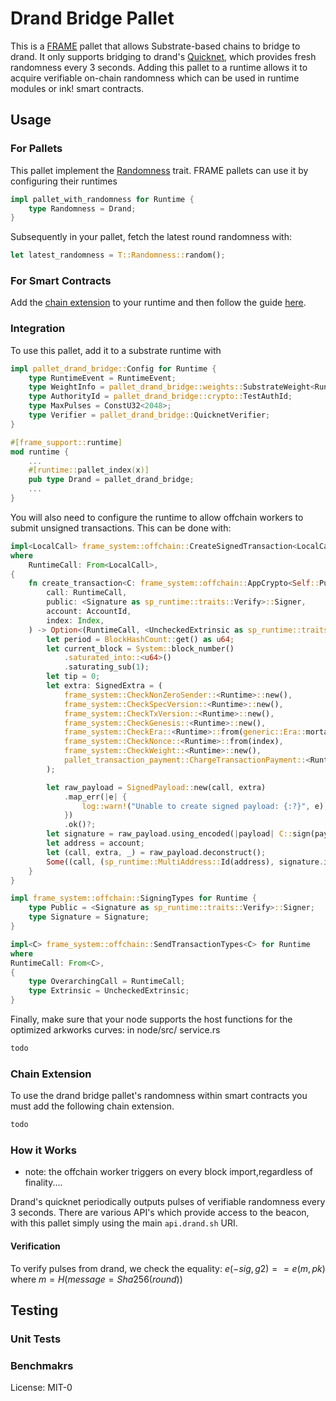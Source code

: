 # Drand Bridge Pallet

This is a [FRAME](https://docs.substrate.io/reference/frame-pallets/) pallet that allows Substrate-based chains to bridge to drand. It only supports bridging to drand's [Quicknet](https://drand.love/blog/quicknet-is-live-on-the-league-of-entropy-mainnet), which provides fresh randomness every 3 seconds. Adding this pallet to a runtime allows it to acquire verifiable on-chain randomness which can be used in runtime modules or ink! smart contracts. 

## Usage

### For Pallets
This pallet implement the [Randomness]() trait. FRAME pallets can use it by configuring their runtimes 

``` rust
impl pallet_with_randomness for Runtime {
    type Randomness = Drand;
}
```

Subsequently in your pallet, fetch the latest round randomness with:

``` rust
let latest_randomness = T::Randomness::random();
```

### For Smart Contracts

Add the [chain extension]() to your runtime and then follow the guide [here]().

### Integration
To use this pallet, add it to a substrate runtime with
``` rust
impl pallet_drand_bridge::Config for Runtime {
	type RuntimeEvent = RuntimeEvent;
	type WeightInfo = pallet_drand_bridge::weights::SubstrateWeight<Runtime>;
	type AuthorityId = pallet_drand_bridge::crypto::TestAuthId;
	type MaxPulses = ConstU32<2048>;
	type Verifier = pallet_drand_bridge::QuicknetVerifier;
}

#[frame_support::runtime]
mod runtime {
	...
	#[runtime::pallet_index(x)]
	pub type Drand = pallet_drand_bridge;
    ...
}
```
You will also need to configure the runtime to allow offchain workers to submit unsigned transactions. This can be done with:
``` rust
impl<LocalCall> frame_system::offchain::CreateSignedTransaction<LocalCall> for Runtime
where
	RuntimeCall: From<LocalCall>,
{
	fn create_transaction<C: frame_system::offchain::AppCrypto<Self::Public, Self::Signature>>(
		call: RuntimeCall,
		public: <Signature as sp_runtime::traits::Verify>::Signer,
		account: AccountId,
		index: Index,
	) -> Option<(RuntimeCall, <UncheckedExtrinsic as sp_runtime::traits::Extrinsic>::SignaturePayload)> {
		let period = BlockHashCount::get() as u64;
		let current_block = System::block_number()
			.saturated_into::<u64>()
			.saturating_sub(1);
		let tip = 0;
		let extra: SignedExtra = (
			frame_system::CheckNonZeroSender::<Runtime>::new(),
			frame_system::CheckSpecVersion::<Runtime>::new(),
			frame_system::CheckTxVersion::<Runtime>::new(),
			frame_system::CheckGenesis::<Runtime>::new(),
			frame_system::CheckEra::<Runtime>::from(generic::Era::mortal(period, current_block)),
			frame_system::CheckNonce::<Runtime>::from(index),
			frame_system::CheckWeight::<Runtime>::new(),
			pallet_transaction_payment::ChargeTransactionPayment::<Runtime>::from(tip),
		);

		let raw_payload = SignedPayload::new(call, extra)
			.map_err(|e| {
				log::warn!("Unable to create signed payload: {:?}", e);
			})
			.ok()?;
		let signature = raw_payload.using_encoded(|payload| C::sign(payload, public))?;
		let address = account;
		let (call, extra, _) = raw_payload.deconstruct();
		Some((call, (sp_runtime::MultiAddress::Id(address), signature.into(), extra)))
	}
}

impl frame_system::offchain::SigningTypes for Runtime {
	type Public = <Signature as sp_runtime::traits::Verify>::Signer;
	type Signature = Signature;
}

impl<C> frame_system::offchain::SendTransactionTypes<C> for Runtime
where
RuntimeCall: From<C>,
{
	type OverarchingCall = RuntimeCall;
	type Extrinsic = UncheckedExtrinsic;
}
```


Finally, make sure that your node supports the host functions for the optimized arkworks curves:
in node/src/ service.rs
``` rust
todo
```

### Chain Extension

To use the drand bridge pallet's randomness within smart contracts you must add the following chain extension.

``` rust
todo
```

### How it Works

* note: the offchain worker triggers on every block import,regardless of finality....

Drand's quicknet periodically outputs pulses of verifiable randomness every 3 seconds. There are various API's which provide access to the beacon, with this pallet simply using the main `api.drand.sh` URI.

#### Verification

To verify pulses from drand, we check the equality: $e(-sig, g2) == e(m, pk)$ where $m = H(message = Sha256(round))$

## Testing

### Unit Tests

### Benchmakrs

License: MIT-0
